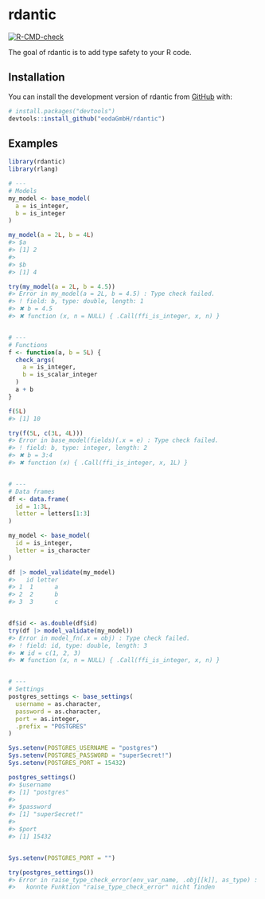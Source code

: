 
<!-- README.md is generated from README.Rmd. Please edit that file -->

# rdantic

<!-- badges: start -->

[![R-CMD-check](https://github.com/eodaGmbH/rdantic/actions/workflows/R-CMD-check.yaml/badge.svg)](https://github.com/eodaGmbH/rdantic/actions/workflows/R-CMD-check.yaml)
<!-- badges: end -->

The goal of rdantic is to add type safety to your R code.

## Installation

You can install the development version of rdantic from
[GitHub](https://github.com/) with:

``` r
# install.packages("devtools")
devtools::install_github("eodaGmbH/rdantic")
```

## Examples

``` r
library(rdantic)
library(rlang)

# ---
# Models
my_model <- base_model(
  a = is_integer,
  b = is_integer
)

my_model(a = 2L, b = 4L)
#> $a
#> [1] 2
#> 
#> $b
#> [1] 4
```

``` r
try(my_model(a = 2L, b = 4.5))
#> Error in my_model(a = 2L, b = 4.5) : Type check failed.
#> ! field: b, type: double, length: 1
#> ✖ b = 4.5
#> ✖ function (x, n = NULL) { .Call(ffi_is_integer, x, n) }
```

``` r

# ---
# Functions
f <- function(a, b = 5L) {
  check_args(
    a = is_integer,
    b = is_scalar_integer
  )
  a + b
}

f(5L)
#> [1] 10
```

``` r
try(f(5L, c(3L, 4L)))
#> Error in base_model(fields)(.x = e) : Type check failed.
#> ! field: b, type: integer, length: 2
#> ✖ b = 3:4
#> ✖ function (x) { .Call(ffi_is_integer, x, 1L) }
```

``` r

# ---
# Data frames
df <- data.frame(
  id = 1:3L,
  letter = letters[1:3]
)

my_model <- base_model(
  id = is_integer,
  letter = is_character
)

df |> model_validate(my_model)
#>   id letter
#> 1  1      a
#> 2  2      b
#> 3  3      c
```

``` r

df$id <- as.double(df$id)
try(df |> model_validate(my_model))
#> Error in model_fn(.x = obj) : Type check failed.
#> ! field: id, type: double, length: 3
#> ✖ id = c(1, 2, 3)
#> ✖ function (x, n = NULL) { .Call(ffi_is_integer, x, n) }
```

``` r

# ---
# Settings
postgres_settings <- base_settings(
  username = as.character,
  password = as.character,
  port = as.integer,
  .prefix = "POSTGRES"
)

Sys.setenv(POSTGRES_USERNAME = "postgres")
Sys.setenv(POSTGRES_PASSWORD = "superSecret!")
Sys.setenv(POSTGRES_PORT = 15432)

postgres_settings()
#> $username
#> [1] "postgres"
#> 
#> $password
#> [1] "superSecret!"
#> 
#> $port
#> [1] 15432
```

``` r

Sys.setenv(POSTGRES_PORT = "")

try(postgres_settings())
#> Error in raise_type_check_error(env_var_name, .obj[[k]], as_type) : 
#>   konnte Funktion "raise_type_check_error" nicht finden
```
